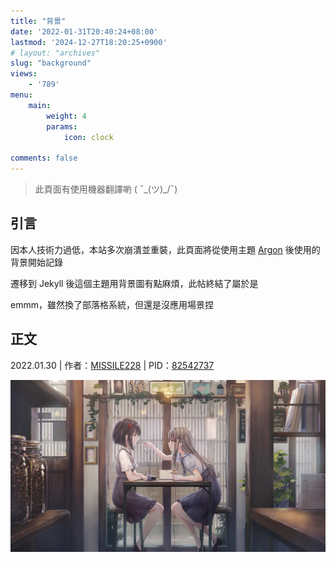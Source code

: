```yaml
---
title: "背景"
date: '2022-01-31T20:40:24+08:00'
lastmod: '2024-12-27T18:20:25+0900'
# layout: "archives"
slug: "background"
views:
    - '789'
menu:
    main:
        weight: 4
        params: 
            icon: clock

comments: false
---
```


> 此頁面有使用機器翻譯喲 ( ¯\_(ツ)_/¯)

## 引言

因本人技術力過低，本站多次崩潰並重裝，此頁面將從使用主題 [Argon](https://github.com/solstice23/argon-theme) 後使用的背景開始記錄

遷移到 Jekyll 後這個主題用背景圖有點麻煩，此帖終結了屬於是

emmm，雖然換了部落格系統，但還是沒應用場景捏

## 正文

2022.01.30 | 作者：[MISSILE228](https://www.pixiv.net/users/429077) | PID：[82542737](https://www.pixiv.net/artworks/82542737)

![blog-background](https://github.com/yexca/picx-images-hosting/raw/master/2023/04-网站背景/blog-background.2p10z489pjc0.webp)
